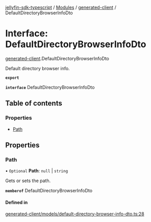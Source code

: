 [jellyfin-sdk-typescript](../README.md) / [Modules](../modules.md) / [generated-client](../modules/generated_client.md) / DefaultDirectoryBrowserInfoDto

# Interface: DefaultDirectoryBrowserInfoDto

[generated-client](../modules/generated_client.md).DefaultDirectoryBrowserInfoDto

Default directory browser info.

**`export`**

**`interface`** DefaultDirectoryBrowserInfoDto

## Table of contents

### Properties

- [Path](generated_client.DefaultDirectoryBrowserInfoDto.md#path)

## Properties

### Path

• `Optional` **Path**: ``null`` \| `string`

Gets or sets the path.

**`memberof`** DefaultDirectoryBrowserInfoDto

#### Defined in

[generated-client/models/default-directory-browser-info-dto.ts:28](https://github.com/thornbill/jellyfin-sdk-typescript/blob/46678c1/src/generated-client/models/default-directory-browser-info-dto.ts#L28)
